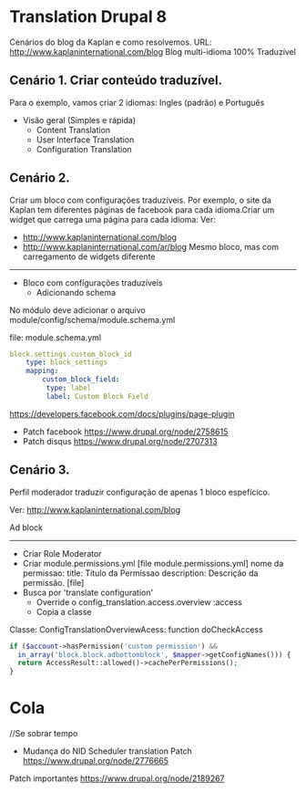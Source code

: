 # Translation Drupal 8

Cenários do blog da Kaplan e como resolvemos.
URL: http://www.kaplaninternational.com/blog
Blog multi-idioma
100% Traduzível


## Cenário 1. Criar conteúdo traduzível.

Para o exemplo, vamos criar 2 idiomas:
Ingles (padrão) e Português

- Visão geral (Simples e rápida)
	- Content Translation
	- User Interface Translation
	- Configuration Translation



## Cenário 2. 
Criar um bloco com configurações traduzíveis. Por exemplo, o site da Kaplan tem diferentes páginas de facebook para cada idioma.Criar um widget que carrega uma página para cada idioma:
Ver:
* http://www.kaplaninternational.com/blog
* http://www.kaplaninternational.com/ar/blog
Mesmo bloco, mas com carregamento de widgets diferente

___


- Bloco com configurações traduzíveis
	- Adicionando schema
	
No módulo deve adicionar o arquivo module/config/schema/module.schema.yml

file: module.schema.yml

```yml
block.settings.custom_block_id
	type: block_settings
	mapping: 
		custom_block_field:
	     type: label			 
	     label: Custom Block Field
```

https://developers.facebook.com/docs/plugins/page-plugin

- Patch facebook
	https://www.drupal.org/node/2758615
- Patch disqus
	https://www.drupal.org/node/2707313


## Cenário 3.
Perfil moderador traduzir configuração de apenas 1 bloco espefícico.

Ver: http://www.kaplaninternational.com/blog

Ad block
___

- Criar Role Moderator
- Criar module.permissions.yml
	[file module.permissions.yml]
		nome da permissao:
			title: Título da Permissao
			description: Descrição da permissão.
	[file]
- Busca por 'translate configuration'
	- Override o config_translation.access.overview :access
	- Copia a classe
	
Classe: ConfigTranslationOverviewAcess: function doCheckAccess
	
```php
if ($account->hasPermission('custom permission') &&
  in_array('block.block.adbottomblock', $mapper->getConfigNames())) {
  return AccessResult::allowed()->cachePerPermissions();
}
```



# Cola
//Se sobrar tempo
- Mudança do NID
Scheduler translation
Patch
https://www.drupal.org/node/2776665


Patch importantes
https://www.drupal.org/node/2189267
